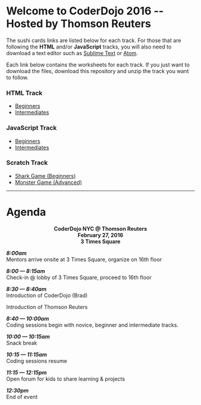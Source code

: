 # Welcome to CoderDojo 2016 -- Hosted by Thomson Reuters

The sushi cards links are listed below for each track.  For those that are following the **HTML** and/or **JavaScript** tracks, you will also need to download a text editor such as <a href="https://www.sublimetext.com/" target="_blank">Sublime Text</a> or <a href="https://www.atom.io/" target="_blank">Atom</a>.

Each link below contains the worksheets for each track.  If you just want to download the files, download this repository and unzip the track you want to follow.

### HTML Track
- <a href="http://kata.coderdojo.com/wiki/My_First_Website" target="_blank">Beginners</a>
- <a href="http://kata.coderdojo.com/wiki/Intermediate_HTML_CSS_Sushi" target="_blank">Intermediates</a>


### JavaScript Track
- <a href="http://kata.coderdojo.com/wiki/Beginner_Javascript_Sushi" target="_blank">Beginners</a>
- <a href="http://kata.coderdojo.com/wiki/Intermediate_Javascript_Sushi" target="_blank">Intermediates</a>


### Scratch Track
- <a href="http://kata.coderdojo.com/images/e/ea/WCD_01_Shark_Game_Level_v1.pdf" target="_blank">Shark Game (Beginners)</a>
- <a href="http://kata.coderdojo.com/images/5/50/WCD_03_Monster_Multiplication.pdf" target="_blank">Monster Game (Advanced)</a>

---

# Agenda
<center><strong>
CoderDojo NYC @ Thomson Reuters<br/>
February 27, 2016<br/>
3 Times Square<br/>
</strong></center>

***8:00am***<br/>
Mentors arrive onsite at 3 Times Square, organize on 16th floor

***8:00 &mdash; 8:15am***<br/>
Check-in @ lobby of 3 Times Square, proceed to 16th floor

***8:30 &mdash; 8:40am***<br/>
Introduction of CoderDojo (Brad)

Introduction of Thomson Reuters 

***8:40 &mdash; 10:00am***<br/>
Coding sessions begin with novice, beginner and intermediate tracks. 

***10:00 &mdash; 10:15am***<br/>
Snack break

***10:15 &mdash; 11:15am***<br/>
Coding sessions resume

***11:15 &mdash; 12:15pm***<br/>
Open forum for kids to share learning & projects

***12:30pm***<br/>
End of event

